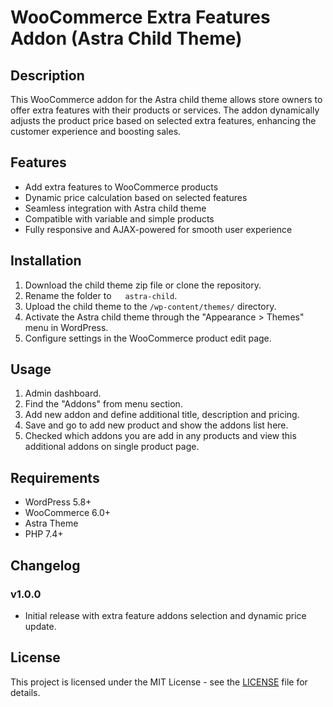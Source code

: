 # WooCommerce Extra Features Addon (Astra Child Theme)

## Description
This WooCommerce addon for the Astra child theme allows store owners to offer extra features with their products or services. The addon dynamically adjusts the product price based on selected extra features, enhancing the customer experience and boosting sales.

## Features
- Add extra features to WooCommerce products
- Dynamic price calculation based on selected features
- Seamless integration with Astra child theme
- Compatible with variable and simple products
- Fully responsive and AJAX-powered for smooth user experience

## Installation
1. Download the child theme zip file or clone the repository.
2. Rename the folder to <img src="https://cdn-icons-png.flaticon.com/512/3767/3767084.png" width="14"> `astra-child`.
3. Upload the child theme to the `/wp-content/themes/` directory.
4. Activate the Astra child theme through the "Appearance > Themes" menu in WordPress.
5. Configure settings in the WooCommerce product edit page.

## Usage
1. Admin dashboard.
2. Find the "Addons" from menu section.
3. Add new addon and define additional title, description and pricing.
4. Save and go to add new product and show the addons list here.
5. Checked which addons you are add in any products and view this additional addons on single product page.


## Requirements
- WordPress 5.8+
- WooCommerce 6.0+
- Astra Theme
- PHP 7.4+

## Changelog
### v1.0.0
- Initial release with extra feature addons selection and dynamic price update.

## License
This project is licensed under the MIT License - see the [LICENSE](LICENSE) file for details.